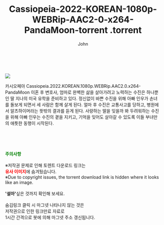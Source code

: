 ﻿---
layout: post
title:  "                   Cassiopeia-2022-KOREAN-1080p-WEBRip-AAC2-0-x264-PandaMoon-torrent                .torrent"
author: John
categories: [ 영화 ]
tags: [  ]
image: https://torrentrj57.com/uploadfile/full/2272f5ce07d77a57b081a11317379477ef546aea.jpg 
description: "                   Cassiopeia-2022-KOREAN-1080p-WEBRip-AAC2-0-x264-PandaMoon-torrent                 torrent 정보 공유"
toc: true
toc_sticky: true
---

<br>
<p><img src="https://torrentrj57.com/uploadfile/full/2272f5ce07d77a57b081a11317379477ef546aea.jpg"/></p>
 카시오페아 Cassiopeia.2022.KOREAN.1080p.WEBRip.AAC2.0.x264-PandaMoon 이혼 후 변호사, 엄마로 완벽한 삶을 살아가려고 노력하는 수진은 하나뿐인 딸 지나의 미국 유학을 준비하고 있다. 정신없이 바쁜 수진을 위해 아빠 인우가 손녀를 돌보게 되면서 세 사람은 함께 살게 된다. 얼마 후 수진은 교통사고를 당하고, 병원에서 알츠하이머라는 뜻밖의 결과를 듣게 된다. 사랑하는 딸을 잊을까 봐 두려워하는 수진을 위해 아빠 인우는 수진의 곁을 지키고, 기억을 잊어도 살아갈 수 있도록 이들 부녀만의 애틋한 동행이 시작된다. 
    
<br><br><br>
<p data-ke-size="size16"><b><span style="color: green;">주의사항</span></b><br /><br />※저작권 문제로 인해 토렌트 다운로드 링크는<br /><b><span style="color: red;">유사 이미지</span></b>에 숨겨뒀습니다.<br />※Due to copyright issues, the torrent download link is hidden where it looks like an image.<br /><br /><b>'설마'</b>싶은 것까지 확인해 보세요.<br /><br />숨김링크 클릭 시 마그넷 나타나지 않는 것은<br />저작권으로 인한 링크만료 자료로<br />1시간 간격으로 봇에 의해 마그넷 주소 갱신됩니다.</p>
